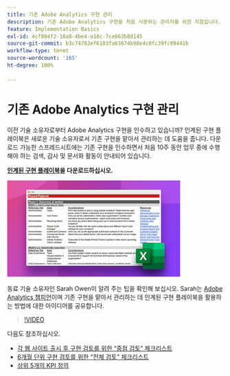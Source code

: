 ```yaml
---
title: 기존 Adobe Analytics 구현 관리
description: 기존 Adobe Analytics 구현을 처음 사용하는 관리자를 위한 지침입니다.
feature: Implementation Basics
exl-id: 4cf804f2-18a8-4be4-a18c-7ce663b8d145
source-git-commit: b3c74782ef6183fa63674b98e4c0fc39fc09441b
workflow-type: tm+mt
source-wordcount: '165'
ht-degree: 100%

---
```


# 기존 Adobe Analytics 구현 관리

이전 기술 소유자로부터 Adobe Analytics 구현을 인수하고 있습니까? 인계된 구현 플레이북은 새로운 기술 소유자로서 기존 구현을 맡아서 관리하는 데 도움을 줍니다. 다운로드 가능한 스프레드시트에는 기존 구현을 인수하면서 처음 10주 동안 업무 중에 수행해야 하는 검색, 감사 및 문서화 활동이 안내되어 있습니다.

**[인계된 구현 플레이북](assets/adobe_analytics_inherited_implementation_playbook.xlsx)을 다운로드하십시오.**

![플레이북](assets/inherited-impl-playbook.png)

동료 기술 소유자인 Sarah Owen이 알려 주는 팁을 확인해 보십시오. Sarah는 [Adobe Analytics 챔피언](https://blog.adobe.com/en/publish/2020/10/27/adobe-analytics-champion-program.html#gs.ldf97p)이며 기존 구현을 맡아서 관리하는 데 인계된 구현 플레이북을 활용하는 방법에 대한 아이디어를 공유합니다.

>[!VIDEO](https://video.tv.adobe.com/v/327314/?quality=12&learn=on)

다음도 참조하십시오.

* [각 웹 사이트 출시 후 구현 검토를 위한 “중점 검토” 체크리스트](/help/implement/review/focused-review.md)
* [6개월 단위 구현 검토를 위한 “전체 검토” 체크리스트](/help/implement/review/full-review.md)
* [상위 5개의 KPI 정의](/help/implement/review/define-kpis.md)
